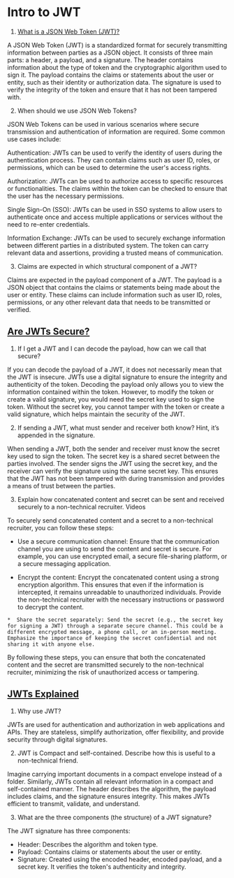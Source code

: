 # Intro to JWT

1. [What is a JSON Web Token (JWT)?](https://jwt.io/introduction/)

  A JSON Web Token (JWT) is a standardized format for securely transmitting information between parties as a JSON object. It consists of three main parts: a header, a payload, and a signature. The header contains information about the type of token and the cryptographic algorithm used to sign it. The payload contains the claims or statements about the user or entity, such as their identity or authorization data. The signature is used to verify the integrity of the token and ensure that it has not been tampered with.

2. When should we use JSON Web Tokens?

  JSON Web Tokens can be used in various scenarios where secure transmission and authentication of information are required. Some common use cases include:

  Authentication: JWTs can be used to verify the identity of users during the authentication process. They can contain claims such as user ID, roles, or permissions, which can be used to determine the user's access rights.

  Authorization: JWTs can be used to authorize access to specific resources or functionalities. The claims within the token can be checked to ensure that the user has the necessary permissions.

  Single Sign-On (SSO): JWTs can be used in SSO systems to allow users to authenticate once and access multiple applications or services without the need to re-enter credentials.

  Information Exchange: JWTs can be used to securely exchange information between different parties in a distributed system. The token can carry relevant data and assertions, providing a trusted means of communication.

3. Claims are expected in which structural component of a JWT?

  Claims are expected in the payload component of a JWT. The payload is a JSON object that contains the claims or statements being made about the user or entity. These claims can include information such as user ID, roles, permissions, or any other relevant data that needs to be transmitted or verified.

## [Are JWTs Secure?](https://stackoverflow.com/questions/27301557/if-you-can-decode-jwt-how-are-they-secure)

1. If I get a JWT and I can decode the payload, how can we call that secure?

  If you can decode the payload of a JWT, it does not necessarily mean that the JWT is insecure. JWTs use a digital signature to ensure the integrity and authenticity of the token. Decoding the payload only allows you to view the information contained within the token. However, to modify the token or create a valid signature, you would need the secret key used to sign the token. Without the secret key, you cannot tamper with the token or create a valid signature, which helps maintain the security of the JWT.

2. If sending a JWT, what must sender and receiver both know? Hint, it’s appended in the signature.

  When sending a JWT, both the sender and receiver must know the secret key used to sign the token. The secret key is a shared secret between the parties involved. The sender signs the JWT using the secret key, and the receiver can verify the signature using the same secret key. This ensures that the JWT has not been tampered with during transmission and provides a means of trust between the parties.

3. Explain how concatenated content and secret can be sent and received securely to a non-technical recruiter.
Videos

  To securely send concatenated content and a secret to a non-technical recruiter, you can follow these steps:

   * Use a secure communication channel: Ensure that the communication channel you are using to send the content and secret is secure. For example, you can use encrypted email, a secure file-sharing platform, or a secure messaging application.

   * Encrypt the content: Encrypt the concatenated content using a strong encryption algorithm. This ensures that even if the information is intercepted, it remains unreadable to unauthorized individuals. Provide the non-technical recruiter with the necessary instructions or password to decrypt the content.

    *  Share the secret separately: Send the secret (e.g., the secret key for signing a JWT) through a separate secure channel. This could be a different encrypted message, a phone call, or an in-person meeting. Emphasize the importance of keeping the secret confidential and not sharing it with anyone else.

  By following these steps, you can ensure that both the concatenated content and the secret are transmitted securely to the non-technical recruiter, minimizing the risk of unauthorized access or tampering.

## [JWTs Explained](https://www.youtube.com/watch?v=926mknSW9Lo)

1. Why use JWT?

  JWTs are used for authentication and authorization in web applications and APIs. They are stateless, simplify authorization, offer flexibility, and provide security through digital signatures.

2. JWT is Compact and self-contained. Describe how this is useful to a non-technical friend.

  Imagine carrying important documents in a compact envelope instead of a folder. Similarly, JWTs contain all relevant information in a compact and self-contained manner. The header describes the algorithm, the payload includes claims, and the signature ensures integrity. This makes JWTs efficient to transmit, validate, and understand.

3. What are the three components (the structure) of a JWT signature?

  The JWT signature has three components:

  * Header: Describes the algorithm and token type.
  * Payload: Contains claims or statements about the user or entity.
  * Signature: Created using the encoded header, encoded payload, and a secret key. It verifies the token's authenticity and integrity.